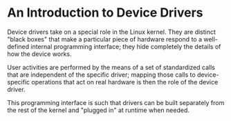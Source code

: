 # An Introduction to Device Drivers

Device drivers take on a special role in the Linux kernel. They are distinct "black boxes" that make a particular piece of hardware respond to a well-defined internal programming interface; they hide completely the details of how the device works.

User activities are performed by the means of a set of standardized calls that are independent of the specific driver; mapping those calls to device-specific operations that act on real hardware is then the role of the device driver. 

This programming interface is such that drivers can be built separately from the rest of the kernel and "plugged in" at runtime when needed.